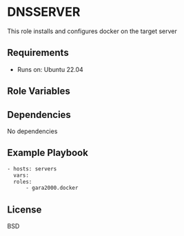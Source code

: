 DNSSERVER
=========

This role installs and configures docker on the target server

Requirements
------------

- Runs on: Ubuntu 22.04

Role Variables
--------------

Dependencies
------------

No dependencies

Example Playbook
----------------

```bash
- hosts: servers
  vars:
  roles:
      - gara2000.docker
```

License
-------

BSD
